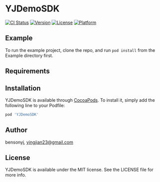 # YJDemoSDK

[![CI Status](http://img.shields.io/travis/bensonyj/YJDemoSDK.svg?style=flat)](https://travis-ci.org/bensonyj/YJDemoSDK)
[![Version](https://img.shields.io/cocoapods/v/YJDemoSDK.svg?style=flat)](http://cocoapods.org/pods/YJDemoSDK)
[![License](https://img.shields.io/cocoapods/l/YJDemoSDK.svg?style=flat)](http://cocoapods.org/pods/YJDemoSDK)
[![Platform](https://img.shields.io/cocoapods/p/YJDemoSDK.svg?style=flat)](http://cocoapods.org/pods/YJDemoSDK)

## Example

To run the example project, clone the repo, and run `pod install` from the Example directory first.

## Requirements

## Installation

YJDemoSDK is available through [CocoaPods](http://cocoapods.org). To install
it, simply add the following line to your Podfile:

```ruby
pod 'YJDemoSDK'
```

## Author

bensonyj, yingjian23@gmail.com

## License

YJDemoSDK is available under the MIT license. See the LICENSE file for more info.
